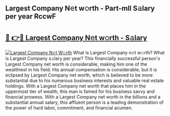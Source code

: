 ## Largest Company N𝚎t w𝚘rth - Part-mll S𝚊lary per year RccwF

# <h2><a href="http://gc4ekpv.nevu.top/?p=Largest+Company">🔗 👉🔴 Largest Company N𝚎t w𝚘rth - S𝚊lary</a></h2>

[![Largest Company N𝚎t W𝚘rth](https://i.imgur.com/Oavwk0R.jpeg)](http://gc4ekpv.nevu.top/?p=Largest+Company)
What is Largest Company n𝚎t w𝚘rth? What is Largest Company s𝚊lary per year?
This financially successful person's Largest Company net worth is considerable, making him one of the wealthiest in his field. His annual compensation is considerable, but it is eclipsed by Largest Company net worth, which is believed to be more substantial due to his numerous business interests and valuable real estate holdings. With a Largest Company net worth that places him in the uppermost tier of wealth, this man is famed for his business savvy and financial prowess. With a Largest Company net worth in the billions and a substantial annual salary, this affluent person is a leading demonstration of the power of hard labor, commitment, and financial acumen.
